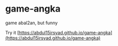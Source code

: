 # game-angka

game abal2an, but funny

Try it [https://abdul15irsyad.github.io/game-angka](https://abdul15irsyad.github.io/game-angka)